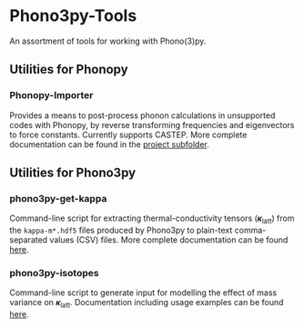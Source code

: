 # Phono3py-Tools

An assortment of tools for working with Phono(3)py.


## Utilities for Phonopy

### Phonopy-Importer

Provides a means to post-process phonon calculations in unsupported codes with Phonopy, by reverse transforming frequencies and eigenvectors to force constants.
Currently supports CASTEP.
More complete documentation can be found in the [project subfolder](./Phonopy-Importer).


## Utilities for Phono3py

### phono3py-get-kappa

Command-line script for extracting thermal-conductivity tensors (<b><i>&kappa;</i></b><sub>latt</sub>) from the `kappa-m*.hdf5` files produced by Phono3py to plain-text comma-separated values (CSV) files.
More complete documentation can be found [here](./Docs/phono3py-get-kappa.md).

### phono3py-isotopes

Command-line script to generate input for modelling the effect of mass variance on <b><i>&kappa;</i></b><sub>latt</sub>.
Documentation including usage examples can be found [here](./Docs/phono3py-isotopes.md).
